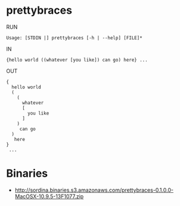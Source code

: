 # prettybraces

RUN

    Usage: [STDIN |] prettybraces [-h | --help] [FILE]*

IN

    {hello world ((whatever [you like]) can go) here} ...


OUT

    {
      hello world 
      (
        (
          whatever 
          [
            you like
          ]
        )
         can go
      )
       here
    }
     ...

# Binaries

* <http://sordina.binaries.s3.amazonaws.com/prettybraces-0.1.0.0-MacOSX-10.9.5-13F1077.zip>

